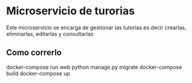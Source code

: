 # Microservicio de turorias
Este microservicio se encarga de gestionar las tutorias es decir crearlas, eliminarlas, editarlas y consultarlas
## Como correrlo
docker-compose run web python manage.py migrate
docker-compose build
docker-compose up
